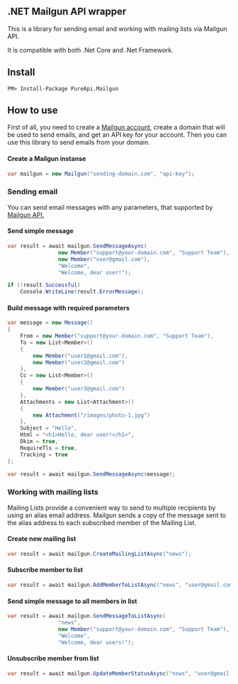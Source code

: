 ## .NET Mailgun API wrapper
This is a library for sending email and working with mailing lists via Mailgun API.

It is compatible with both .Net Core and .Net Framework.
## Install
`PM> Install-Package PureApi.Mailgun`
## How to use
First of all, you need to create a [Mailgun account](https://www.mailgun.com/), create a domain that will be used to send emails, and get an API key for your account. Then you can use this library to send emails from your domain.
#### Create a Mailgun instanse
```csharp
var mailgun = new Mailgun("sending-domain.com", "api-key");
```
### Sending email
You can send email messages with any parameters, that supported by [Mailgun API.](https://documentation.mailgun.com/en/latest/api-sending.html#sending)
#### Send simple message
```csharp
var result = await mailgun.SendMessageAsync(
                new Member("support@your-domain.com", "Support Team"), // From
                new Member("user@gmail.com"),                          // To
                "Welcome",                                             // Subject
                "Welcome, dear user!");                                // Message

if (!result.Successful)
    Console.WriteLine(result.ErrorMessage);
```
#### Build message with required parameters
```csharp
var message = new Message()
{
    From = new Member("support@your-domain.com", "Support Team"),
    To = new List<Member>()
    {
        new Member("user1@gmail.com"),
        new Member("user2@gmail.com")
    },
    Cc = new List<Member>()
    {
        new Member("user3@gmail.com")
    },
    Attachments = new List<Attachment>()
    {
        new Attachment("/images/photo-1.jpg")
    },
    Subject = "Hello",
    Html = "<h1>Hello, dear user!</h1>",
    Dkim = true,
    RequireTls = true,
    Tracking = true
};

var result = await mailgun.SendMessageAsync(message);
```
### Working with mailing lists
Mailing Lists provide a convenient way to send to multiple recipients by using an alias email address. Mailgun sends a copy of the message sent to the alias address to each subscribed member of the Mailing List.
#### Create new mailing list
```csharp
var result = await mailgun.CreateMailingListAsync("news");
```
#### Subscribe member to list
```csharp
var result = await mailgun.AddMemberToListAsync("news", "user@gmail.com");
```
#### Send simple message to all members in list
```csharp
var result = await mailgun.SendMessageToListAsync(
                "news",                                                // Mailing list
                new Member("support@your-domain.com", "Support Team"), // From
                "Welcome",                                             // Subject
                "Welcome, dear users!");                               // Message
```
#### Unsubscribe member from list
```csharp
var result = await mailgun.UpdateMemberStatusAsync("news", "user@gmail.com", false);
```
